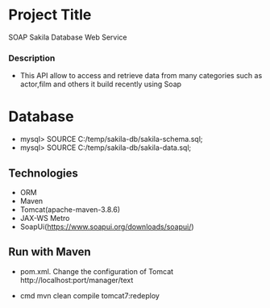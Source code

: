 

# Project Title
SOAP Sakila Database Web Service

### Description
- This API allow  to access and retrieve data from many categories such as actor,film and others
it build recently using Soap

# Database
- mysql> SOURCE C:/temp/sakila-db/sakila-schema.sql;
- mysql> SOURCE C:/temp/sakila-db/sakila-data.sql;

##  Technologies
- ORM
- Maven
- Tomcat(apache-maven-3.8.6)
- JAX-WS Metro
- SoapUi(https://www.soapui.org/downloads/soapui/)


## Run with Maven

- pom.xml.
Change the configuration of Tomcat 
     http://localhost:port/manager/text

- cmd 
mvn clean compile tomcat7:redeploy





